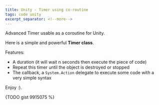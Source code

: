 ```yaml
---
title: Unity - Timer using co-routine
tags: code unity
excerpt_separator: <!--more-->
---
```


Advanced Timer usable as a coroutine for Unity.

<!--more-->

Here is a simple and powerful **Timer class**.

Features:

- A duration (it will wait n seconds then execute the piece of code)
- Repeat this timer until the object is destroyed or stopped
- The callback, a ``System.Action`` delegate to execute some code with a very simple syntax

Enjoy :).

{TODO gist 9915075 %}
